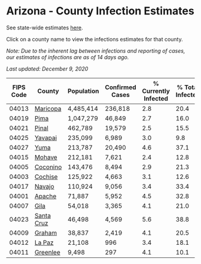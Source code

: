 # Arizona - County Infection Estimates

See state-wide estimates [here](/infections/us-az).

Click on a county name to view the infections estimates for that county.

*Note: Due to the inherent lag between infections and reporting of cases, our estimates of infections are as of 14 days ago.*

*Last updated: December 9, 2020*

|   FIPS Code |                   County |   Population |   Confirmed Cases |   % Currently Infected |   % Total Infected |
|-------------|--------------------------|--------------|-------------------|------------------------|--------------------|
|       04013 |     [Maricopa](maricopa) |    4,485,414 |           236,818 |                    2.8 |               20.4 |
|       04019 |             [Pima](pima) |    1,047,279 |            46,849 |                    2.7 |               16.0 |
|       04021 |           [Pinal](pinal) |      462,789 |            19,579 |                    2.5 |               15.5 |
|       04025 |       [Yavapai](yavapai) |      235,099 |             6,989 |                    3.0 |                9.8 |
|       04027 |             [Yuma](yuma) |      213,787 |            20,490 |                    4.6 |               37.1 |
|       04015 |         [Mohave](mohave) |      212,181 |             7,621 |                    2.4 |               12.8 |
|       04005 |     [Coconino](coconino) |      143,476 |             8,494 |                    2.9 |               21.3 |
|       04003 |       [Cochise](cochise) |      125,922 |             4,663 |                    3.1 |               12.6 |
|       04017 |         [Navajo](navajo) |      110,924 |             9,056 |                    3.4 |               33.4 |
|       04001 |         [Apache](apache) |       71,887 |             5,952 |                    4.5 |               32.8 |
|       04007 |             [Gila](gila) |       54,018 |             3,365 |                    4.1 |               21.0 |
|       04023 | [Santa Cruz](santa-cruz) |       46,498 |             4,569 |                    5.6 |               38.8 |
|       04009 |         [Graham](graham) |       38,837 |             2,419 |                    4.1 |               20.5 |
|       04012 |         [La Paz](la-paz) |       21,108 |               996 |                    3.4 |               18.1 |
|       04011 |     [Greenlee](greenlee) |        9,498 |               297 |                    4.1 |               10.1 |